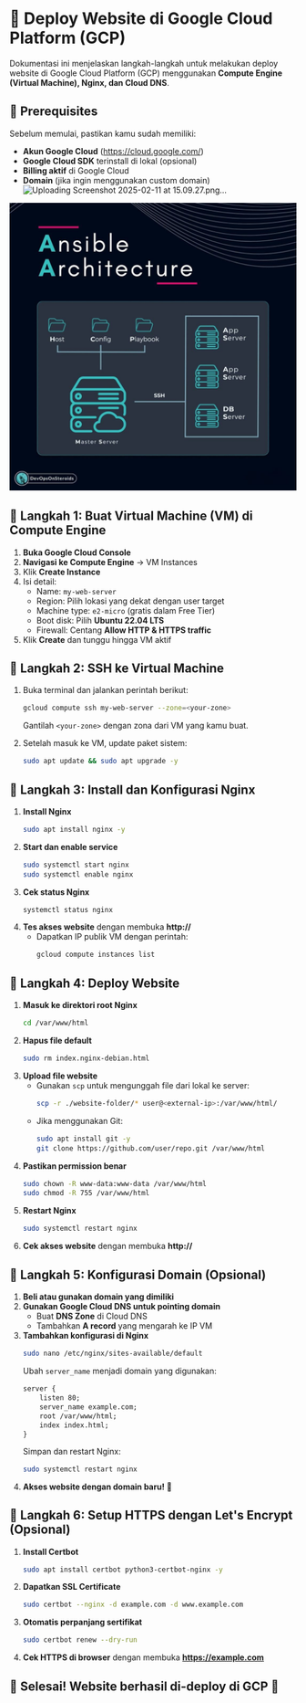 # 🚀 Deploy Website di Google Cloud Platform (GCP)

Dokumentasi ini menjelaskan langkah-langkah untuk melakukan deploy website di Google Cloud Platform (GCP) menggunakan **Compute Engine (Virtual Machine), Nginx, dan Cloud DNS**.

## 📌 Prerequisites
Sebelum memulai, pastikan kamu sudah memiliki:
- **Akun Google Cloud** (https://cloud.google.com/)
- **Google Cloud SDK** terinstall di lokal (opsional)
- **Billing aktif** di Google Cloud
- **Domain** (jika ingin menggunakan custom domain)
  ![Uploading Screenshot 2025-02-11 at 15.09.27.png…]()
  
![alt text](https://github.com/andydarmawan1/Deploy-Website-In-GCP/blob/main/1717663591205.jpeg?raw=true)

## 📌 Langkah 1: Buat Virtual Machine (VM) di Compute Engine
1. **Buka Google Cloud Console**
2. **Navigasi ke Compute Engine** → VM Instances
3. Klik **Create Instance**
4. Isi detail:
   - Name: `my-web-server`
   - Region: Pilih lokasi yang dekat dengan user target
   - Machine type: `e2-micro` (gratis dalam Free Tier)
   - Boot disk: Pilih **Ubuntu 22.04 LTS**
   - Firewall: Centang **Allow HTTP & HTTPS traffic**
5. Klik **Create** dan tunggu hingga VM aktif

## 📌 Langkah 2: SSH ke Virtual Machine
1. Buka terminal dan jalankan perintah berikut:
   ```bash
   gcloud compute ssh my-web-server --zone=<your-zone>
   ```
   Gantilah `<your-zone>` dengan zona dari VM yang kamu buat.

2. Setelah masuk ke VM, update paket sistem:
   ```bash
   sudo apt update && sudo apt upgrade -y
   ```

## 📌 Langkah 3: Install dan Konfigurasi Nginx
1. **Install Nginx**
   ```bash
   sudo apt install nginx -y
   ```
2. **Start dan enable service**
   ```bash
   sudo systemctl start nginx
   sudo systemctl enable nginx
   ```
3. **Cek status Nginx**
   ```bash
   systemctl status nginx
   ```
4. **Tes akses website** dengan membuka **http://<external-ip>**
   - Dapatkan IP publik VM dengan perintah:
     ```bash
     gcloud compute instances list
     ```

## 📌 Langkah 4: Deploy Website
1. **Masuk ke direktori root Nginx**
   ```bash
   cd /var/www/html
   ```
2. **Hapus file default**
   ```bash
   sudo rm index.nginx-debian.html
   ```
3. **Upload file website**
   - Gunakan `scp` untuk mengunggah file dari lokal ke server:
     ```bash
     scp -r ./website-folder/* user@<external-ip>:/var/www/html/
     ```
   - Jika menggunakan Git:
     ```bash
     sudo apt install git -y
     git clone https://github.com/user/repo.git /var/www/html
     ```
4. **Pastikan permission benar**
   ```bash
   sudo chown -R www-data:www-data /var/www/html
   sudo chmod -R 755 /var/www/html
   ```
5. **Restart Nginx**
   ```bash
   sudo systemctl restart nginx
   ```
6. **Cek akses website** dengan membuka **http://<external-ip>**

## 📌 Langkah 5: Konfigurasi Domain (Opsional)
1. **Beli atau gunakan domain yang dimiliki**
2. **Gunakan Google Cloud DNS untuk pointing domain**
   - Buat **DNS Zone** di Cloud DNS
   - Tambahkan **A record** yang mengarah ke IP VM
3. **Tambahkan konfigurasi di Nginx**
   ```bash
   sudo nano /etc/nginx/sites-available/default
   ```
   Ubah `server_name` menjadi domain yang digunakan:
   ```nginx
   server {
       listen 80;
       server_name example.com;
       root /var/www/html;
       index index.html;
   }
   ```
   Simpan dan restart Nginx:
   ```bash
   sudo systemctl restart nginx
   ```
4. **Akses website dengan domain baru!** 🎉

## 📌 Langkah 6: Setup HTTPS dengan Let's Encrypt (Opsional)
1. **Install Certbot**
   ```bash
   sudo apt install certbot python3-certbot-nginx -y
   ```
2. **Dapatkan SSL Certificate**
   ```bash
   sudo certbot --nginx -d example.com -d www.example.com
   ```
3. **Otomatis perpanjang sertifikat**
   ```bash
   sudo certbot renew --dry-run
   ```
4. **Cek HTTPS di browser** dengan membuka **https://example.com**

## 🎯 Selesai! Website berhasil di-deploy di GCP 🚀
